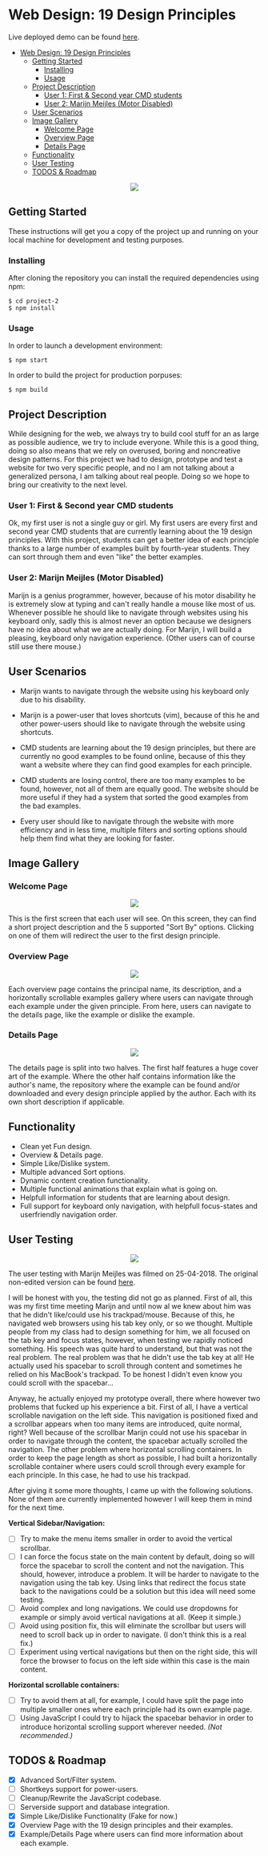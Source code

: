 # Web Design: 19 Design Principles

Live deployed demo can be found [here](https://dist-dxjcojrvwp.now.sh/).

<!-- TOC -->

* [Web Design: 19 Design Principles](#web-design-19-design-principles)
  * [Getting Started](#getting-started)
    * [Installing](#installing)
    * [Usage](#usage)
  * [Project Description](#project-description)
    * [User 1: First & Second year CMD students](#user-1-first--second-year-cmd-students)
    * [User 2: Marijn Meijles (Motor Disabled)](#user-2-marijn-meijles-motor-disabled)
  * [User Scenarios](#user-scenarios)
  * [Image Gallery](#image-gallery)
    * [Welcome Page](#welcome-page)
    * [Overview Page](#overview-page)
    * [Details Page](#details-page)
  * [Functionality](#functionality)
  * [User Testing](#user-testing)
  * [TODOS & Roadmap](#todos--roadmap)

<!-- /TOC -->

<p align="center">
  <img src="./cover.gif"/>
</p>

## Getting Started

These instructions will get you a copy of the project up and running on your local machine for development and testing purposes.

### Installing

After cloning the repository you can install the required dependencies using npm:

```
$ cd project-2
$ npm install
```

### Usage

In order to launch a development environment:

```
$ npm start
```

In order to build the project for production porpuses:

```
$ npm build
```

## Project Description

While designing for the web, we always try to build cool stuff for an as large as possible audience, we try to include everyone. While this is a good thing, doing so also means that we rely on overused, boring and noncreative design patterns. For this project we had to design, prototype and test a website for two very specific people, and no I am not talking about a generalized persona, I am talking about real people. Doing so we hope to bring our creativity to the next level.

### User 1: First & Second year CMD students

Ok, my first user is not a single guy or girl. My first users are every first and second year CMD students that are currently learning about the 19 design principles. With this project, students can get a better idea of each principle thanks to a large number of examples built by fourth-year students. They can sort through them and even "like" the better examples.

### User 2: Marijn Meijles (Motor Disabled)

Marijn is a genius programmer, however, because of his motor disability he is extremely slow at typing and can't really handle a mouse like most of us. Whenever possible he should like to navigate through websites using his keyboard only, sadly this is almost never an option because we designers have no idea about what we are actually doing. For Marijn, I will build a pleasing, keyboard only navigation experience. (Other users can of course still use there mouse.)

## User Scenarios

* Marijn wants to navigate through the website using his keyboard only due to his disability.

* Marijn is a power-user that loves shortcuts (vim), because of this he and other power-users should like to navigate through the website using shortcuts.

* CMD students are learning about the 19 design principles, but there are currently no good examples to be found online, because of this they want a website where they can find good examples for each principle.

* CMD students are losing control, there are too many examples to be found, however, not all of them are equally good. The website should be more useful if they had a system that sorted the good examples from the bad examples.

* Every user should like to navigate through the website with more efficiency and in less time, multiple filters and sorting options should help them find what they are looking for faster.

## Image Gallery

### Welcome Page

<p align="center">
  <img src="./welcome.png"/>
</p>

This is the first screen that each user will see. On this screen, they can find a short project description and the 5 supported "Sort By" options. Clicking on one of them will redirect the user to the first design principle.

### Overview Page

<p align="center">
  <img src="./overview.png"/>
</p>

Each overview page contains the principal name, its description, and a horizontally scrollable examples gallery where users can navigate through each example under the given principle. From here, users can navigate to the details page, like the example or dislike the example.

### Details Page

<p align="center">
  <img src="./detail.png"/>
</p>

The details page is split into two halves. The first half features a huge cover art of the example. Where the other half contains information like the author's name, the repository where the example can be found and/or downloaded and every design principle applied by the author. Each with its own short description if applicable.

## Functionality

* Clean yet Fun design.
* Overview & Details page.
* Simple Like/Dislike system.
* Multiple advanced Sort options.
* Dynamic content creation functionality.
* Multiple functional animations that explain what is going on.
* Helpfull information for students that are learning about design.
* Full support for keyboard only navigation, with helpfull focus-states and userfriendly navigation order.

## User Testing

<p align="center">
  <img src="./marijn.jpeg"/>
</p>

The user testing with Marijn Meijles was filmed on 25-04-2018. The original non-edited version can be found [here](https://www.youtube.com/watch?v=ahosCcJnr_U&feature=youtu.be).

I will be honest with you, the testing did not go as planned. First of all, this was my first time meeting Marijn and until now al we knew about him was that he didn't like/could use his trackpad/mouse. Because of this, he navigated web browsers using his tab key only, or so we thought. Multiple people from my class had to design something for him, we all focused on the tab key and focus states, however, when testing we rapidly noticed something. His speech was quite hard to understand, but that was not the real problem. The real problem was that he didn't use the tab key at all! He actually used his spacebar to scroll through content and sometimes he relied on his MacBook's trackpad. To be honest I didn't even know you could scroll with the spacebar...

Anyway, he actually enjoyed my prototype overall, there where however two problems that fucked up his experience a bit. First of all, I have a vertical scrollable navigation on the left side. This navigation is positioned fixed and a scrollbar appears when too many items are introduced, quite normal, right? Well because of the scrollbar Marijn could not use his spacebar in order to navigate through the content, the spacebar actually scrolled the navigation. The other problem where horizontal scrolling containers. In order to keep the page length as short as possible, I had built a horizontally scrollable container where users could scroll through every example for each principle. In this case, he had to use his trackpad.

After giving it some more thoughts, I came up with the following solutions. None of them are currently implemented however I will keep them in mind for the next time.

**Vertical Sidebar/Navigation:**

* [ ] Try to make the menu items smaller in order to avoid the vertical scrollbar.
* [ ] I can force the focus state on the main content by default, doing so will force the spacebar to scroll the content and not the navigation. This should, however, introduce a problem. It will be harder to navigate to the navigation using the tab key. Using links that redirect the focus state back to the navigations could be a solution but this idea will need some testing.
* [ ] Avoid complex and long navigations. We could use dropdowns for example or simply avoid vertical navigations at all. (Keep it simple.)
* [ ] Avoid using position fix, this will eliminate the scrollbar but users will need to scroll back up in order to navigate. (I don't think this is a real fix.)
* [ ] Experiment using vertical navigations but then on the right side, this will force the browser to focus on the left side within this case is the main content.

**Horizontal scrollable containers:**

* [ ] Try to avoid them at all, for example, I could have split the page into multiple smaller ones where each principle had its own example page.
* [ ] Using JavaScript I could try to hijack the spacebar behavior in order to introduce horizontal scrolling support wherever needed. _(Not recommended.)_

## TODOS & Roadmap

* [x] Advanced Sort/Filter system.
* [ ] Shortkeys support for power-users.
* [ ] Cleanup/Rewrite the JavaScript codebase.
* [ ] Serverside support and database integration.
* [x] Simple Like/Dislike Functionality (Fake for now.)
* [x] Overview Page with the 19 design principles and their examples.
* [x] Example/Details Page where users can find more information about each example.
